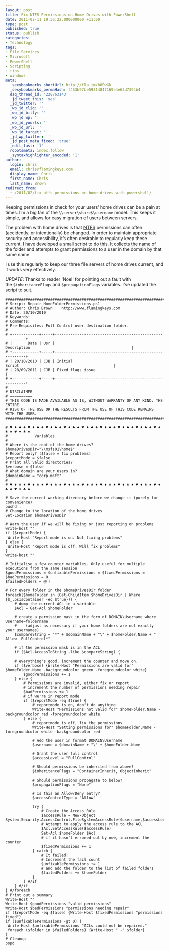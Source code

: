 ```yaml
---
layout: post
title: Fix NTFS Permissions on Home Drives with PowerShell
date: 2011-02-11 19:36:22.000000000 +11:00
type: post
published: true
status: publish
categories:
- Technology
tags:
- File Services
- Microsoft
- PowerShell
- Scripting
- tips
- windows
meta:
  _sexybookmarks_shortUrl: http://fla.im/h8FwGk
  _sexybookmarks_permaHash: f453b97be59314847169e4e63d7394b4
  dsq_thread_id: '228763143'
  _jd_tweet_this: 'yes'
  _jd_twitter: ''
  _wp_jd_clig: ''
  _wp_jd_bitly: ''
  _wp_jd_wp: ''
  _wp_jd_yourls: ''
  _wp_jd_url: ''
  _wp_jd_target: ''
  _jd_wp_twitter: ''
  _jd_post_meta_fixed: 'true'
  _edit_last: '1'
  robotsmeta: index,follow
  _syntaxhighlighter_encoded: '1'
author:
  login: chris
  email: chris@flamingkeys.com
  display_name: Chris
  first_name: Chris
  last_name: Brown
redirect_from:
  - /2011/02/fix-ntfs-permissions-on-home-drives-with-powershell/
---
```


Keeping permissions in check for your users’ home drives can be a pain at times. I’m a big fan of the `\\server\share$\username` model. This keeps it simple, and allows for easy migration of users between servers.

The problem with home drives is that [NTFS](http://en.wikipedia.org/wiki/NTFS) permissions can often (accidently..or intentionally) be changed. In order to maintain appropriate security and accessibility, it’s often desirable to regularly keep these current. I have developed a small script to do this. It collects the name of the folder and attempts to grant permissions to a user in the domain by that same name.

I use this regularly to keep our three file servers of home drives current, and it works very effectively.

*UPDATE*: Thanks to reader 'Noel' for pointing out a fault with the `$inheritanceFlags` and `$propagationFlags` variables. I've updated the script to suit.

<pre><code class="powershell">#############################################################################
# Script: Repair-HomeFolderPermissions.ps1
# Author: Chris Brown    http://www.flamingkeys.com
# Date: 20/10/2010
# Keywords:
# Comments:
# Pre-Requisites: Full Control over destination folder.
#
# +------------+-----+---------------------------------------------------------+
# |       Date | Usr | Description                                             |
# +------------+-----+---------------------------------------------------------+
# | 20/10/2010 | CJB | Initial Script                                          |
# | 28/09/2011 | CJB | Fixed flags issue                                       |
# +------------+-----+---------------------------------------------------------+
#
# DISCLAIMER
# ==========
# THIS CODE IS MADE AVAILABLE AS IS, WITHOUT WARRANTY OF ANY KIND. THE ENTIRE
# RISK OF THE USE OR THE RESULTS FROM THE USE OF THIS CODE REMAINS WITH THE USER.
#############################################################################

# ♥ ♦ ♣ ♠ ♥ ♦ ♣ ♠ ♥ ♦ ♣ ♠ ♥ ♦ ♣ ♠ ♥ ♦ ♣ ♠ ♥ ♦ ♣ ♠ ♥ ♦ ♣ ♠ ♥ ♦ ♣ ♠ ♥ ♦ ♣ ♠ ♥ ♦ ♣ ♠
#            Variables
#
# Where is the root of the home drives?
$homeDrivesDir="\\msfs01\home$"
# Report only? ($false = fix problems)
$reportMode = $false
# Print all valid directories?
$verbose = $false
# What domain are your users in?
$domainName = "corp.msft"
#
# ♥ ♦ ♣ ♠ ♥ ♦ ♣ ♠ ♥ ♦ ♣ ♠ ♥ ♦ ♣ ♠ ♥ ♦ ♣ ♠ ♥ ♦ ♣ ♠ ♥ ♦ ♣ ♠ ♥ ♦ ♣ ♠ ♥ ♦ ♣ ♠ ♥ ♦ ♣ ♠

# Save the current working directory before we change it (purely for convenience)
pushd .
# Change to the location of the home drives
Set-Location $homeDrivesDir

# Warn the user if we will be fixing or just reporting on problems
write-host ""
if ($reportMode) {
 Write-Host "Report mode is on. Not fixing problems"
} else {
 Write-Host "Report mode is off. Will fix problems"
}
write-host ""

# Initialise a few counter variables. Only useful for multiple executions from the same session
$goodPermissions = $unfixablePermissions = $fixedPermissions = $badPermissions = 0
$failedFolders = @()

# For every folder in the $homeDrivesDir folder
foreach($homeFolder in (Get-ChildItem $homeDrivesDir | Where {$_.psIsContainer -eq $true})) {
    # dump the current ACL in a variable
    $Acl = Get-Acl $homeFolder
    
    # create a permission mask in the form of DOMAIN\Username where Username=foldername
    #    (adjust as necessary if your home folders are not exactly your usernames)
    $compareString = "*" + $domainName + "\" + $homeFolder.Name + " Allow  FullControl*"
    
    # if the permission mask is in the ACL
    if ($Acl.AccessToString -like $compareString) {
    
    # everything's good, increment the counter and move on.
    if ($verbose) {Write-Host "Permissions are valid for" $homeFolder.Name -backgroundcolor green -foregroundcolor white}
        $goodPermissions += 1
    } else {
        # Permissions are invalid, either fix or report
        # increment the number of permissions needing repair
        $badPermissions += 1
        # if we're in report mode
        if ($reportMode -eq $true) {
            # reportmode is on, don't do anything
            Write-Host "Permissions not valid for" $homeFolder.Name -backgroundcolor red -foregroundcolor white
        } else {
            # reportmode is off, fix the permissions
            Write-Host "Setting permissions for" $homeFolder.Name -foregroundcolor white -backgroundcolor red

            # Add the user in format DOMAIN\Username
            $username = $domainName + "\" + $homeFolder.Name
        
            # Grant the user full control
            $accessLevel = "FullControl"
        
            # Should permissions be inherited from above?
            $inheritanceFlags = "ContainerInherit, ObjectInherit"
        
            # Should permissions propagate to below?
            $propagationFlags = "None"
        
            # Is this an Allow/Deny entry?
            $accessControlType = "Allow"
        
            try {
                # Create the Access Rule
                $accessRule = New-Object System.Security.AccessControl.FileSystemAccessRule($username,$accessLevel,$inheritanceFlags,$propagationFlags,$accessControlType)
                # Attempt to apply the access rule to the ACL
                $Acl.SetAccessRule($accessRule)
                Set-Acl $homeFolder $Acl
                # if it hasn't errored out by now, increment the counter
                $fixedPermissions += 1
            } catch {
                # It failed!
                # Increment the fail count
                $unfixablePermissions += 1
                # and add the folder to the list of failed folders
                $failedFolders += $homeFolder
            }
        } #/if
    } #/if
} #/foreach
# Print out a summary
Write-Host ""
Write-Host $goodPermissions "valid permissions"
Write-Host $badPermissions "permissions needing repair"
if ($reportMode -eq $false) {Write-Host $fixedPermissions "permissions fixed"}
if ($unfixablePermissions -gt 0) {
 Write-Host $unfixablePermissions "ACLs could not be repaired."
 foreach ($folder in $failedFolders) {Write-Host " -" $folder}
}
# Cleanup
popd
</code></pre>